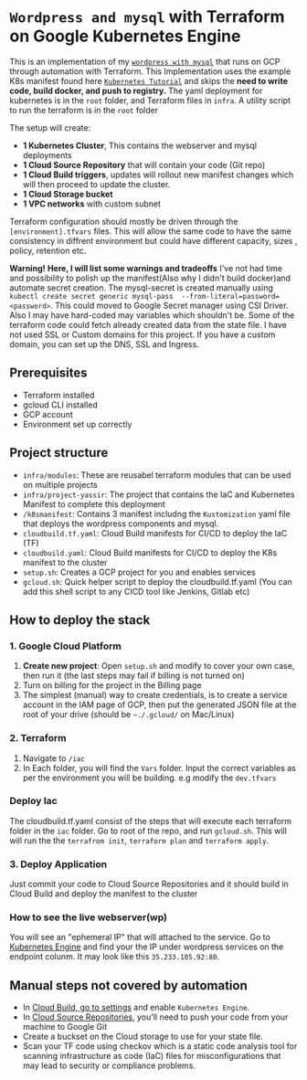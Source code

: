 # `Wordpress and mysql` with Terraform on Google Kubernetes Engine


This is an implementation of my [`wordpress with mysql`](https://github.com/loluPapi/yassir-wordpress-mysql) that runs on GCP through automation with Terraform. 
This Implementation uses the example K8s manifest found here [`Kubernetes Tutorial`](https://kubernetes.io/docs/tutorials/stateful-application/mysql-wordpress-persistent-volume/) and skips the **need to write code, build docker, and push to registry.**
The yaml deployment for kubernetes is in the `root` folder, and Terraform files in `infra`.
A utility script to run the terraform is in the `root` folder

The setup will create:

- **1 Kubernetes Cluster**, This contains the webserver and mysql deployments
- **1 Cloud Source Repository** that will contain your code (Git repo)
- **1 Cloud Build triggers**, updates will rollout new manifest changes which will then proceed to update the cluster.
- **1 Cloud Storage bucket** 
- **1 VPC networks** with custom subnet 

Terraform configuration should mostly be driven through the `[environment].tfvars` files. This will allow the same code to have the same consistency in diffrent environment but could have different capacity, sizes , policy, retention etc.

**Warning!** 
**Here, I will list some warnings and tradeoffs**
I've not had time and possibility to polish up the manifest(Also why I didn't build docker)and automate secret creation. The mysql-secret is created manually using `kubectl create secret generic mysql-pass  --from-literal=password=<password>`. This could moved to Google Secret manager using CSI Driver.
Also I may have hard-coded may variables which shouldn't be. Some of the terraform code could fetch already created data from the state file. 
I have not used SSL or Custom domains for this project. If you have a custom domain, you can set up the DNS, SSL and Ingress.


## Prerequisites

- Terraform installed
- gcloud CLI installed
- GCP account
- Environment set up correctly

## Project structure

- `infra/modules`: These are reusabel terraform modules that can be used on multiple projects
- `infra/project-yassir`: The project that contains the IaC and Kubernetes Manifest to complete this deployment
- `/k8smanifest`: Contains 3 manifest includng the `Kustomization` yaml file that deploys the wordpress components and mysql.
- `cloudbuild.tf.yaml`: Cloud Build manifests for CI/CD to deploy the IaC (TF)
- `cloudbuild.yaml`: Cloud Build manifests for CI/CD to deploy the K8s manifest to the cluster
- `setup.sh`: Creates a GCP project for you and enables services
- `gcloud.sh`: Quick helper script to deploy the cloudbuild.tf.yaml (You can add this shell script to any CICD tool like Jenkins, Gitlab etc)

## How to deploy the stack

### 1. Google Cloud Platform

1. **Create new project**: Open `setup.sh` and modify to cover your own case, then run it (the last steps may fail if billing is not turned on)
2. Turn on billing for the project in the Billing page
3. The simplest (manual) way to create credentials, is to create a service account in the IAM page of GCP, then put the generated JSON file at the root of your drive (should be `~./.gcloud/` on Mac/Linux)

### 2. Terraform

1. Navigate to `/iac`
2. In Each folder, you will find the `Vars` folder. Input the correct variables as per the environment you will be building. e.g modify the `dev.tfvars`

### Deploy Iac 

The cloudbuild.tf.yaml consist of the steps that will execute each terraform folder in the `iac` folder.
Go to root of the repo, and run `gcloud.sh`. This will will run the the `terrafrom init`, `terraform plan` and `terraform apply`.


### 3. Deploy Application

Just commit your code to Cloud Source Repositories and it should build in Cloud Build and deploy the manifest to the cluster

### How to see the live webserver(wp)

You will see an "ephemeral IP" that will attached to the service. Go to [Kubernetes Engine](https://console.cloud.google.com/compute/instances) and find your the IP under wordpress services on the endpoint colunm. It may look like this `35.233.105.92:80`.



## Manual steps not covered by automation

- In [Cloud Build, go to settings](https://console.cloud.google.com/cloud-build/settings/) and enable `Kubernetes Engine`.
- In [Cloud Source Repositories](https://source.cloud.google.com/), you'll need to push your code from your machine to Google Git
- Create a buckset on the Cloud storage to use for your state file.
- Scan your TF code using checkov which is a static code analysis tool for scanning infrastructure as code (IaC) files for misconfigurations that may lead to security or compliance problems. 

